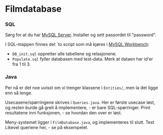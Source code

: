 # Filmdatabase

### SQL
Sørg for at du har [MySQL Server](https://dev.mysql.com/downloads/mysql/). Installer og sett passordet til "password".

I SQL-mappen finnes det `to script som må kjøres i [MySQL Workbench](https://www.mysql.com/products/workbench/):
- `DB_init.sql` oppretter alle tabellene og relasjonene.
- `Populate.sql` fyller databasen med test-data. Merk at dataen har id'er fra 1 til 3. 


### Java
Per nå er det noe uvisst om vi trenger klassene i `Entities/`, men la det ligge enn så lenge.

Usecasene/spørringene skrives i `Queries.java`. Her er første usecase løst, og resten burde gå greit å implementere, - er bare SQL-spørringer.
Print resultatene inni funksjonen, - se hvordan den over er løst.

Meny-systemet ligger i `FilmDatabase.java`, og implementeres til slutt. Test Likevel queriene her, - se på eksempelet.